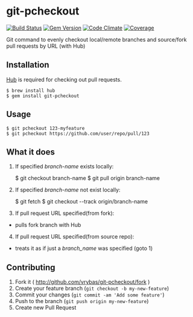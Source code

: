 # git-pcheckout

[![Build Status](http://img.shields.io/travis/vrybas/git-pcheckout.svg)][travis]
[![Gem Version](http://img.shields.io/gem/v/git-pcheckout.svg)][gem]
[![Code Climate](http://img.shields.io/codeclimate/github/vrybas/git-pcheckout.svg)][codeclimate]
[![Coverage](http://img.shields.io/coveralls/vrybas/git-pcheckout/master.svg)][coverage]

Git command to evenly checkout local/remote branches and source/fork
pull requests by URL (with Hub)

## Installation

[Hub][1] is required for checking out pull requests.

    $ brew install hub
    $ gem install git-pcheckout

## Usage

    $ git pcheckout 123-myfeature
    $ git pcheckout https://github.com/user/repo/pull/123

## What it does

1. If specified _branch-name_ exists locally:

    $ git checkout branch-name
    $ git pull origin branch-name

2. If specified _branch-name_ not exist locally:

    $ git fetch
    $ git checkout --track origin/branch-name

3. If pull request URL specified(from fork):
  - pulls fork branch with Hub

4. If pull request URL specified(from source repo):
  - treats it as if just a _branch_name_ was specified (goto 1)

## Contributing

1. Fork it ( http://github.com/vrybas/git-pcheckout/fork )
2. Create your feature branch (`git checkout -b my-new-feature`)
3. Commit your changes (`git commit -am 'Add some feature'`)
4. Push to the branch (`git push origin my-new-feature`)
5. Create new Pull Request

[1]: http://hub.github.com/
[travis]: https://travis-ci.org/vrybas/git-pcheckout
[gem]: http://rubygems.org/gems/git-pcheckout
[codeclimate]: https://codeclimate.com/github/vrybas/git-pcheckout
[coverage]: https://coveralls.io/r/vrybas/git-pcheckout?branch=master
